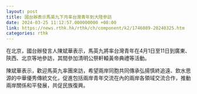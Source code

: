 ```yaml
---
layout: post
title: 國台辦表示馬英九下月率台灣青年到大陸參訪
date: 2024-03-25 11:12:57.000000000 +08:00
link: https://news.rthk.hk/rthk/ch/component/k2/1746089-20240325.htm
categories: rthk
---
```


在北京，國台辦發言人陳斌華表示，馬英九將率台灣青年在4月1日至11日到廣東、陝西、北京等地參訪，其間參加清明公祭軒轅黃帝典禮等活動。

陳斌華表示，歡迎馬英九率團來訪，希望兩岸同胞共同傳承弘揚慎終追遠、飲水思源的中華優秀傳統文化，促進包括兩岸青年交流在內的兩岸各領域交流合作，推動兩岸關係和平發展，共促民族復興。
